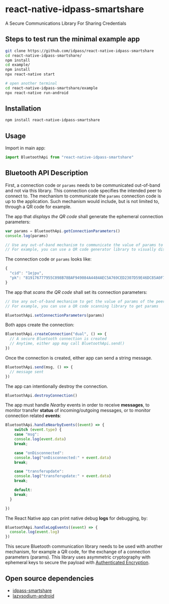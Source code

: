 # react-native-idpass-smartshare

A Secure Communications Library For Sharing Credentials

## Steps to test run the minimal example app

```sh
git clone https://github.com/idpass/react-native-idpass-smartshare
cd react-native-idpass-smartshare/
npm install
cd example/
npm install
npx react-native start

# open another terminal
cd react-native-idpass-smartshare/example
npx react-native run-android
```

## Installation

```sh
npm install react-native-idpass-smartshare
```

## Usage

Import in main app:

```javascript
import BluetoothApi from "react-native-idpass-smartshare"
```

## Bluetooth API Description

First, a connection code or `params` needs to be communicated out-of-band and not via this library. This connection code specifies the intended peer to connect to. The mechanism to communicate the `params` connection code is up to the application. Such mechanism would include, but is not limited to, through a QR code for example.

The app that *displays the QR code* shall generate the ephemeral connection parameters:

```javascript
var params = BluetoothApi.getConnectionParameters()
console.log(params)

// Use any out-of-band mechanism to communicate the value of params to the peer device.
// For example, you can use a QR code generator library to visually display params.
```
The connection code or `params` looks like:

```javascript
{
  "cid": "1ejpu",
  "pk": "819176777955C098B78BAF949084A4484AEC5A769CED2307D59E46DC85A0F758"
}
```

The app that *scans the QR code* shall set its connection parameters:

```javascript
// Use any out-of-band mechanism to get the value of params of the peer device.
// For example, you can use a QR code scanning library to get params

BluetoothApi.setConnectionParameters(params)
```

Both apps create the connection:

```javascript
BluetoothApi.createConnection("dual", () => {
  // A secure Bluetooth connection is created
  // Anytime, either app may call BluetoothApi.send()
})
```

Once the connection is created, either app can send a string message. 

```javascript
BluetoothApi.send(msg, () => {
  // message sent
})
```

The app can intentionally destroy the connection. 

```javascript
BluetoothApi.destroyConnection()
```

The app must handle *Nearby* events in order to receive **messages**, to monitor transfer **status** of incoming/outgoing messages, or to monitor connection related **events**:

```javascript
BluetoothApi.handleNearbyEvents((event) => {
    switch (event.type) {
    case "msg":
    console.log(event.data)
    break;

    case "onDisconnected":
    console.log("onDisconnected:" + event.data)
    break;

    case "transferupdate":
    console.log("transferupdate:" + event.data)
    break;

    default:
    break;
  }

})
```

The React Native app can print native debug **logs** for debugging, by:

```javascript
BluetoothApi.handleLogEvents((event) => {
  console.log(event.log)
})
```

This secure Bluetooth communication library needs to be used with another mechanism, for example a QR code, for the exchange of a connection parameters (params). This library uses asymmetric cryptography with ephemeral keys to secure the payload with [Authenticated Encryption](https://en.wikipedia.org/wiki/Authenticated_encryption).

## Open source dependencies

- [idpass-smartshare](https://github.com/idpass/idpass-smartshare)
- [lazysodium-android](https://github.com/terl/lazysodium-android)
